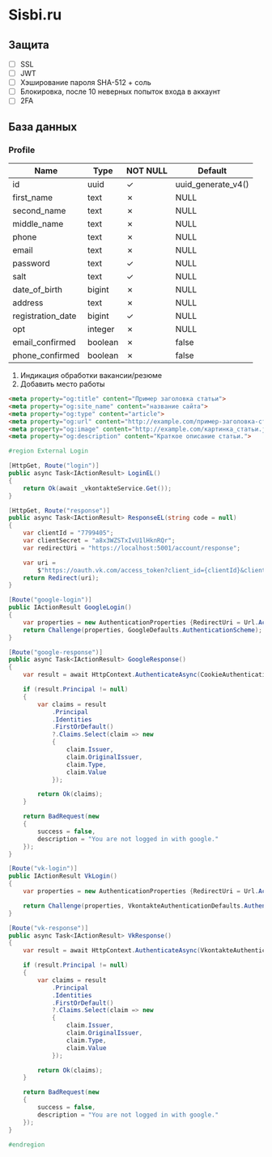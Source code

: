 # Sisbi.ru

## Защита
- [ ] SSL
- [ ] JWT
- [ ] Хэширование пароля SHA-512 + соль
- [ ] Блокировка, после 10 неверных попыток входа в аккаунт
- [ ] 2FA

## База данных

### Profile
| Name              | Type    | NOT NULL | Default            |
| ----------------- | ------- | -------- | ------------------ |
| id                | uuid    | &check;  | uuid_generate_v4() |
| first_name        | text    | &cross;  | NULL               |
| second_name       | text    | &cross;  | NULL               |
| middle_name       | text    | &cross;  | NULL               |
| phone             | text    | &cross;  | NULL               |
| email             | text    | &cross;  | NULL               |
| password          | text    | &check;  | NULL               |
| salt              | text    | &check;  | NULL               |
| date_of_birth     | bigint  | &cross;  | NULL               |
| address           | text    | &cross;  | NULL               |
| registration_date | bigint  | &check;  | NULL               |
| opt               | integer | &cross;  | NULL               |
| email_confirmed   | boolean | &cross;  | false              |
| phone_confirmed   | boolean | &cross;  | false              |


1) Индикация обработки вакансии/резюме
2) Добавить место работы

~~~ html
<meta property="og:title" content="Пример заголовка статьи">
<meta property="og:site_name" content="название сайта">
<meta property="og:type" content="article">
<meta property="og:url" content="http://example.com/пример-заголовка-статьи">
<meta property="og:image" content="http://example.com/картинка_статьи.jpg">
<meta property="og:description" content="Краткое описание статьи.">
~~~



~~~ c#
#region External Login

[HttpGet, Route("login")]
public async Task<IActionResult> LoginEL()
{
    return Ok(await _vkontakteService.Get());
}

[HttpGet, Route("response")]
public async Task<IActionResult> ResponseEL(string code = null)
{
    var clientId = "7799405";
    var clientSecret = "a8x3WZSTxIvU1lHknRQr";
    var redirectUri = "https://localhost:5001/account/response";

    var uri =
        $"https://oauth.vk.com/access_token?client_id={clientId}&client_secret={clientSecret}&redirect_uri={redirectUri}&code={code}";
    return Redirect(uri);
}

[Route("google-login")]
public IActionResult GoogleLogin()
{
    var properties = new AuthenticationProperties {RedirectUri = Url.Action("GoogleResponse")};
    return Challenge(properties, GoogleDefaults.AuthenticationScheme);
}

[Route("google-response")]
public async Task<IActionResult> GoogleResponse()
{
    var result = await HttpContext.AuthenticateAsync(CookieAuthenticationDefaults.AuthenticationScheme);

    if (result.Principal != null)
    {
        var claims = result
            .Principal
            .Identities
            .FirstOrDefault()
            ?.Claims.Select(claim => new
            {
                claim.Issuer,
                claim.OriginalIssuer,
                claim.Type,
                claim.Value
            });

        return Ok(claims);
    }

    return BadRequest(new
    {
        success = false,
        description = "You are not logged in with google."
    });
}

[Route("vk-login")]
public IActionResult VkLogin()
{
    var properties = new AuthenticationProperties {RedirectUri = Url.Action("VkResponse")};

    return Challenge(properties, VkontakteAuthenticationDefaults.AuthenticationScheme);
}

[Route("vk-response")]
public async Task<IActionResult> VkResponse()
{
    var result = await HttpContext.AuthenticateAsync(VkontakteAuthenticationDefaults.AuthenticationScheme);

    if (result.Principal != null)
    {
        var claims = result
            .Principal
            .Identities
            .FirstOrDefault()
            ?.Claims.Select(claim => new
            {
                claim.Issuer,
                claim.OriginalIssuer,
                claim.Type,
                claim.Value
            });

        return Ok(claims);
    }

    return BadRequest(new
    {
        success = false,
        description = "You are not logged in with google."
    });
}

#endregion
~~~
